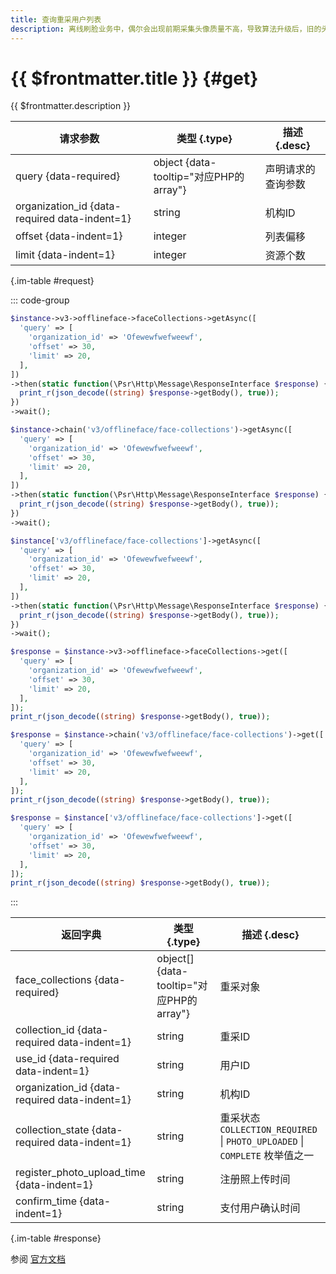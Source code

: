 ```yaml
---
title: 查询重采用户列表
description: 离线刷脸业务中，偶尔会出现前期采集头像质量不高，导致算法升级后，旧的头像无法生成有效的人脸特征，影响用户使用刷脸服务。因此，需要对用户的头像进行重采。
---
```


# {{ $frontmatter.title }} {#get}

{{ $frontmatter.description }}

| 请求参数 | 类型 {.type} | 描述 {.desc}
| --- | --- | ---
| query {data-required} | object {data-tooltip="对应PHP的array"} | 声明请求的查询参数
| organization_id {data-required data-indent=1} | string | 机构ID
| offset {data-indent=1} | integer | 列表偏移
| limit {data-indent=1} | integer | 资源个数

{.im-table #request}

::: code-group

```php [异步纯链式]
$instance->v3->offlineface->faceCollections->getAsync([
  'query' => [
    'organization_id' => 'Ofewewfwefweewf',
    'offset' => 30,
    'limit' => 20,
  ],
])
->then(static function(\Psr\Http\Message\ResponseInterface $response) {
  print_r(json_decode((string) $response->getBody(), true));
})
->wait();
```

```php [异步声明式]
$instance->chain('v3/offlineface/face-collections')->getAsync([
  'query' => [
    'organization_id' => 'Ofewewfwefweewf',
    'offset' => 30,
    'limit' => 20,
  ],
])
->then(static function(\Psr\Http\Message\ResponseInterface $response) {
  print_r(json_decode((string) $response->getBody(), true));
})
->wait();
```

```php [异步属性式]
$instance['v3/offlineface/face-collections']->getAsync([
  'query' => [
    'organization_id' => 'Ofewewfwefweewf',
    'offset' => 30,
    'limit' => 20,
  ],
])
->then(static function(\Psr\Http\Message\ResponseInterface $response) {
  print_r(json_decode((string) $response->getBody(), true));
})
->wait();
```

```php [同步纯链式]
$response = $instance->v3->offlineface->faceCollections->get([
  'query' => [
    'organization_id' => 'Ofewewfwefweewf',
    'offset' => 30,
    'limit' => 20,
  ],
]);
print_r(json_decode((string) $response->getBody(), true));
```

```php [同步声明式]
$response = $instance->chain('v3/offlineface/face-collections')->get([
  'query' => [
    'organization_id' => 'Ofewewfwefweewf',
    'offset' => 30,
    'limit' => 20,
  ],
]);
print_r(json_decode((string) $response->getBody(), true));
```

```php [同步属性式]
$response = $instance['v3/offlineface/face-collections']->get([
  'query' => [
    'organization_id' => 'Ofewewfwefweewf',
    'offset' => 30,
    'limit' => 20,
  ],
]);
print_r(json_decode((string) $response->getBody(), true));
```

:::

| 返回字典 | 类型 {.type} | 描述 {.desc}
| --- | --- | ---
| face_collections {data-required} | object[] {data-tooltip="对应PHP的array"} | 重采对象
| collection_id {data-required data-indent=1} | string | 重采ID
| use_id {data-required data-indent=1} | string | 用户ID
| organization_id {data-required data-indent=1} | string | 机构ID
| collection_state {data-required data-indent=1} | string | 重采状态<br/>`COLLECTION_REQUIRED` \| `PHOTO_UPLOADED` \| `COMPLETE` 枚举值之一
| register_photo_upload_time {data-indent=1} | string | 注册照上传时间
| confirm_time {data-indent=1} | string | 支付用户确认时间

{.im-table #response}

参阅 [官方文档](https://pay.weixin.qq.com/wiki/doc/wxfacepay/develop/k12-development-guidelines.html)

